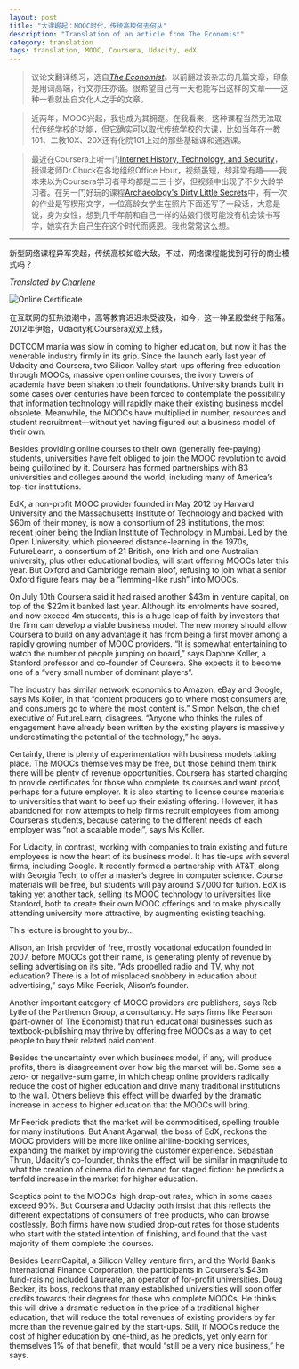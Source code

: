 ```yaml
---
layout: post
title: "大课崛起：MOOC时代，传统高校何去何从"
description: "Translation of an article from The Economist"
category: translation
tags: translation, MOOC, Coursera, Udacity, edX
---
```



> 议论文翻译练习，选自[*The Economist*](http://www.economist.com/news/business/21582001-army-new-online-courses-scaring-wits-out-traditional-universities-can-they)。以前翻过该杂志的几篇文章，印象是用词高端，行文亦庄亦谐。很希望自己有一天也能写出这样的文章——这种一看就出自文化人之手的文章。

>近两年，MOOC兴起，我也成为其拥趸。在我看来，这种课程当然无法取代传统学校的功能，但它确实可以取代传统学校的大课，比如当年在一教101、二教10X、20X还有化院101上过的那些基础课和通选课。

>最近在Coursera上听一门[Internet History, Technology, and Security](https://www.coursera.org/course/insidetheinternet)，授课老师Dr.Chuck在各地组织Office Hour，视频虽短，却非常有趣——我本来以为Coursera学习者平均都是二三十岁，但视频中出现了不少大龄学习者。在另一门好玩的课程[Archaeology's Dirty Little Secrets](https://www.coursera.org/course/secrets)中，有一次的作业是写楔形文字，一位高龄女学生在照片下面还写了一段话，大意是说，身为女性，想到几千年前和自己一样的姑娘们很可能没有机会读书写字，她实在为自己生在这个时代而感恩。我也常常这么想。

---

新型网络课程异军突起，传统高校如临大敌。不过，网络课程能找到可行的商业模式吗？

*Translated by [Charlene](/about)*

![Online Certificate](http://cdn.static-economist.com/sites/default/files/imagecache/full-width/images/print-edition/D/20130720_WBD001_2.jpg)

在互联网的狂热浪潮中，高等教育迟迟未受波及，如今，这一神圣殿堂终于陷落。2012年伊始，Udacity和Coursera双双上线，

DOTCOM mania was slow in coming to higher education, but now it has the venerable industry firmly in its grip. Since the launch early last year of Udacity and Coursera, two Silicon Valley start-ups offering free education through MOOCs, massive open online courses, the ivory towers of academia have been shaken to their foundations. University brands built in some cases over centuries have been forced to contemplate the possibility that information technology will rapidly make their existing business model obsolete. Meanwhile, the MOOCs have multiplied in number, resources and student recruitment—without yet having figured out a business model of their own.

Besides providing online courses to their own (generally fee-paying) students, universities have felt obliged to join the MOOC revolution to avoid being guillotined by it. Coursera has formed partnerships with 83 universities and colleges around the world, including many of America’s top-tier institutions.

EdX, a non-profit MOOC provider founded in May 2012 by Harvard University and the Massachusetts Institute of Technology and backed with $60m of their money, is now a consortium of 28 institutions, the most recent joiner being the Indian Institute of Technology in Mumbai. Led by the Open University, which pioneered distance-learning in the 1970s, FutureLearn, a consortium of 21 British, one Irish and one Australian university, plus other educational bodies, will start offering MOOCs later this year. But Oxford and Cambridge remain aloof, refusing to join what a senior Oxford figure fears may be a “lemming-like rush” into MOOCs.

On July 10th Coursera said it had raised another $43m in venture capital, on top of the $22m it banked last year. Although its enrolments have soared, and now exceed 4m students, this is a huge leap of faith by investors that the firm can develop a viable business model. The new money should allow Coursera to build on any advantage it has from being a first mover among a rapidly growing number of MOOC providers. “It is somewhat entertaining to watch the number of people jumping on board,” says Daphne Koller, a Stanford professor and co-founder of Coursera. She expects it to become one of a “very small number of dominant players”.

The industry has similar network economics to Amazon, eBay and Google, says Ms Koller, in that “content producers go to where most consumers are, and consumers go to where the most content is.” Simon Nelson, the chief executive of FutureLearn, disagrees. “Anyone who thinks the rules of engagement have already been written by the existing players is massively underestimating the potential of the technology,” he says.

Certainly, there is plenty of experimentation with business models taking place. The MOOCs themselves may be free, but those behind them think there will be plenty of revenue opportunities. Coursera has started charging to provide certificates for those who complete its courses and want proof, perhaps for a future employer. It is also starting to license course materials to universities that want to beef up their existing offering. However, it has abandoned for now attempts to help firms recruit employees from among Coursera’s students, because catering to the different needs of each employer was “not a scalable model”, says Ms Koller.

For Udacity, in contrast, working with companies to train existing and future employees is now the heart of its business model. It has tie-ups with several firms, including Google. It recently formed a partnership with AT&T, along with Georgia Tech, to offer a master’s degree in computer science. Course materials will be free, but students will pay around $7,000 for tuition. EdX is taking yet another tack, selling its MOOC technology to universities like Stanford, both to create their own MOOC offerings and to make physically attending university more attractive, by augmenting existing teaching.

This lecture is brought to you by…

Alison, an Irish provider of free, mostly vocational education founded in 2007, before MOOCs got their name, is generating plenty of revenue by selling advertising on its site. “Ads propelled radio and TV, why not education? There is a lot of misplaced snobbery in education about advertising,” says Mike Feerick, Alison’s founder.

Another important category of MOOC providers are publishers, says Rob Lytle of the Parthenon Group, a consultancy. He says firms like Pearson (part-owner of The Economist) that run educational businesses such as textbook-publishing may thrive by offering free MOOCs as a way to get people to buy their related paid content.

Besides the uncertainty over which business model, if any, will produce profits, there is disagreement over how big the market will be. Some see a zero- or negative-sum game, in which cheap online providers radically reduce the cost of higher education and drive many traditional institutions to the wall. Others believe this effect will be dwarfed by the dramatic increase in access to higher education that the MOOCs will bring.

Mr Feerick predicts that the market will be commoditised, spelling trouble for many institutions. But Anant Agarwal, the boss of EdX, reckons the MOOC providers will be more like online airline-booking services, expanding the market by improving the customer experience. Sebastian Thrun, Udacity’s co-founder, thinks the effect will be similar in magnitude to what the creation of cinema did to demand for staged fiction: he predicts a tenfold increase in the market for higher education.

Sceptics point to the MOOCs’ high drop-out rates, which in some cases exceed 90%. But Coursera and Udacity both insist that this reflects the different expectations of consumers of free products, who can browse costlessly. Both firms have now studied drop-out rates for those students who start with the stated intention of finishing, and found that the vast majority of them complete the courses.

Besides LearnCapital, a Silicon Valley venture firm, and the World Bank’s International Finance Corporation, the participants in Coursera’s $43m fund-raising included Laureate, an operator of for-profit universities. Doug Becker, its boss, reckons that many established universities will soon offer credits towards their degrees for those who complete MOOCs. He thinks this will drive a dramatic reduction in the price of a traditional higher education, that will reduce the total revenues of existing providers by far more than the revenue gained by the start-ups. Still, if MOOCs reduce the cost of higher education by one-third, as he predicts, yet only earn for themselves 1% of that benefit, that would “still be a very nice business,” he says.